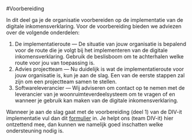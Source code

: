 #Voorbereiding

In dit deel ga je de organisatie voorbereiden op de implementatie van de digitale inkomensverklaring. Voor de voorbereiding bieden we adviezen over de volgende onderdelen:

1. De implementatieroute — De situatie van jouw organisatie is bepalend voor de route die je volgt bij het implementeren van de digitale inkomensverklaring. Gebruik de beslisboom om te achterhalen welke route voor jou van toepassing is.
2. Advies projectteam — Nu duidelijk is wat de implementatieroute voor jouw organisatie is, kun je aan de slag. Een van de eerste stappen zal zijn om een projectteam samen te stellen.
3. Softwareleverancier — Wij adviseren om contact op te nemen met de leverancier van je woonruimteverdeelsysteem om te vragen of en wanneer je gebruik kan maken van de digitale inkomensverklaring.

Wanneer je aan de slag gaat met de voorbereiding (deel 1) van de DIV-it implementatie vul dan dit [formulier](https://forms.office.com/e/wVYuUX8bcN) in. Je helpt ons (team DIV-it) hier ontzettend mee, dan kunnen we namelijk goed inschatten welke ondersteuning nodig is.
